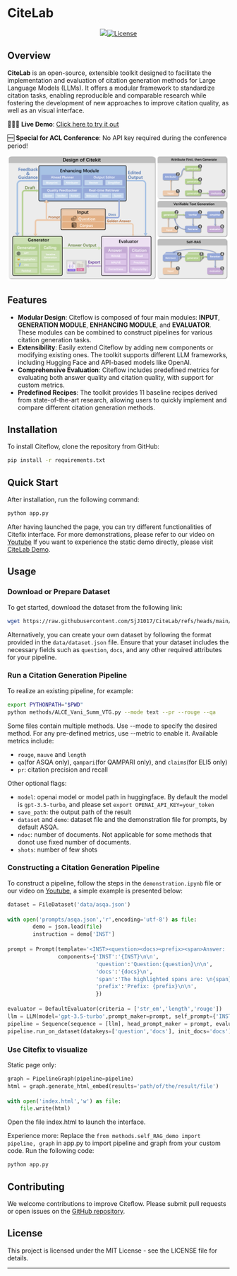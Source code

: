 # CiteLab

<div align="center">
<a href="///" target="_blank"><img src=//></a><a href="https://github.com/SjJ1017/Citeflow/blob/main/LICENSE"><img alt="License" src="https://img.shields.io/badge/LICENSE-MIT-green"></a>
</div>

## Overview

**CiteLab** is an open-source, extensible toolkit designed to facilitate the implementation and evaluation of citation generation methods for Large Language Models (LLMs). It offers a modular framework to standardize citation tasks, enabling reproducible and comparable research while fostering the development of new approaches to improve citation quality, as well as an visual interface.

🚀🚀🚀 **Live Demo**: [Click here to try it out](https://huggingface.co/spaces/SHEN1017/Citelab)

🆓 **Special for ACL Conference**: No API key required during the conference period!

![Citeflow Design](asset/design.png)


## Features

+ **Modular Design**: Citeflow is composed of four main modules: **INPUT**, **GENERATION MODULE**, **ENHANCING MODULE**, and **EVALUATOR**. These modules can be combined to construct pipelines for various citation generation tasks.
+ **Extensibility**: Easily extend Citeflow by adding new components or modifying existing ones. The toolkit supports different LLM frameworks, including Hugging Face and API-based models like OpenAI.
+ **Comprehensive Evaluation**: Citeflow includes predefined metrics for evaluating both answer quality and citation quality, with support for custom metrics.
+ **Predefined Recipes**: The toolkit provides 11 baseline recipes derived from state-of-the-art research, allowing users to quickly implement and compare different citation generation methods.

## Installation

To install Citeflow, clone the repository from GitHub:

```bash
pip install -r requirements.txt
```


## Quick Start

After installation, run the following command:
```python
python app.py
```
After having launched the page, you can try different functionalities of Citefix interface. For more demonstrations, please refer to our video on [Youtube](https://youtu.be/aWuIG2OY7e8)
If you want to experience the static demo directly, please visit [CiteLab Demo](https://sjj1017.github.io/CiteLab25/).

## Usage

### Download or Prepare Dataset

To get started, download the dataset from the following link:

```bash
wget https://raw.githubusercontent.com/SjJ1017/CiteLab/refs/heads/main/data/asqa_eval_gtr_top100.json -O data/asqa_eval_gtr_top100.json
```

Alternatively, you can create your own dataset by following the format provided in the `data/dataset.json` file. Ensure that your dataset includes the necessary fields such as `question`, `docs`, and any other required attributes for your pipeline.

### Run a Citation Generation Pipeline

To realize an existing pipeline, for example:

```bash
export PYTHONPATH="$PWD"
python methods/ALCE_Vani_Summ_VTG.py --mode text --pr --rouge --qa
```

Some files contain multiple methods. Use --mode to specify the desired method. For any pre-defined metrics, use --metric to enable it. Available metrics include:
- `rouge`, `mauve` and `length`
- `qa`(for ASQA only), `qampari`(for QAMPARI only), and `claims`(for ELI5 only)
- `pr`: citation precision and recall

Other optional flags:
- `model`: openai model or model path in huggingface. By default the model is `gpt-3.5-turbo`, and please set `export OPENAI_API_KEY=your_token`
- `save_path`: the output path of the result
- `dataset` and `demo`: dataset file and the demonstration file for prompts, by default ASQA.
- `ndoc`: number of documents. Not applicable for some methods that donot use fixed number of documents.
- `shots`: number of few shots

### Constructing a Citation Generation Pipeline
To construct a pipeline, follow the steps in the `demonstration.ipynb` file or our video on [Youtube](https://youtu.be/KaNICbbmCn0), a simple example is presented below:

```python
dataset = FileDataset('data/asqa.json')

with open('prompts/asqa.json','r',encoding='utf-8') as file:
        demo = json.load(file)
        instruction = demo['INST']

prompt = Prompt(template='<INST><question><docs><prefix><span>Answer: ',
                components={'INST':'{INST}\n\n', 
                            'question':'Question:{question}\n\n',
                            'docs':'{docs}\n',
                            'span':'The highlighted spans are: \n{span}\n\n',
                            'prefix':'Prefix: {prefix}\n\n',
                            })

evaluator = DefaultEvaluator(criteria = ['str_em','length','rouge'])
llm = LLM(model='gpt-3.5-turbo',prompt_maker=prompt, self_prompt={'INST':instruction})
pipeline = Sequence(sequence = [llm], head_prompt_maker = prompt, evaluator = evaluator, dataset = dataset)
pipeline.run_on_dataset(datakeys=['question','docs'], init_docs='docs')
```

### Use Citefix to visualize

Static page only:
```python
graph = PipelineGraph(pipeline=pipeline)
html = graph.generate_html_embed(results='path/of/the/result/file')

with open('index.html','w') as file:
    file.write(html)
```
Open the file index.html to launch the interface.

Experience more:
Replace the `from methods.self_RAG_demo import pipeline, graph` in app.py to import pipeline and graph from your custom code.
Run the following code: 
```python
python app.py
```

## Contributing

We welcome contributions to improve Citeflow. Please submit pull requests or open issues on the [GitHub repository](https://github.com/SjJ1017/Citeflow).

## License

This project is licensed under the MIT License - see the LICENSE file for details.


------

